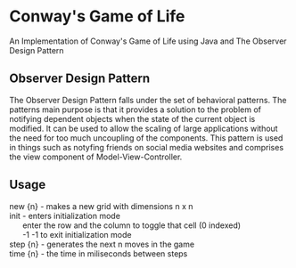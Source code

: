 # Conway's Game of Life
An Implementation of Conway's Game of Life using Java and The Observer Design Pattern

## Observer Design Pattern
The Observer Design Pattern falls under the set of behavioral patterns. The patterns main purpose is that it provides a solution to the problem of notifying dependent objects when the state of the current object is modified. It can be used to allow the scaling of large applications without the need for too much uncoupling of the components. This pattern is used in things such as notyfing friends on social media websites and comprises the view component of Model-View-Controller.

## Usage
new {n} - makes a new grid with dimensions n x n</br>
init - enters initialization mode</br>
&nbsp;&nbsp;&nbsp;&nbsp;&nbsp;&nbsp;enter the row and the column to toggle that cell (0 indexed)</br>
&nbsp;&nbsp;&nbsp;&nbsp;&nbsp;&nbsp;-1 -1 to exit initialization mode</br>
step {n} - generates the next n moves in the game</br>
time {n} - the time in miliseconds between steps</br>
